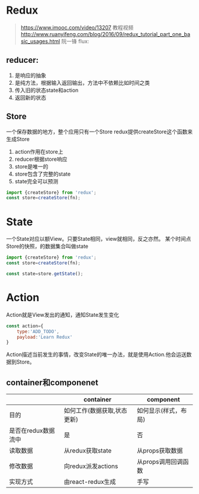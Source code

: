 # Redux 
> https://www.imooc.com/video/13207 教程视频
> http://www.ruanyifeng.com/blog/2016/09/redux_tutorial_part_one_basic_usages.html 阮一锋
flux:




## reducer:
1. 是响应的抽象
2. 是纯方法，根据输入返回输出，方法中不依赖比如时间之类
3. 传入旧的状态state和action
4. 返回新的状态

## Store

一个保存数据的地方，整个应用只有一个Store
redux提供createStore这个函数来生成Store

1. action作用在store上 
2. reducer根据store响应
3. store是唯一的
4. store包含了完整的state
5. state完全可以预测

```jsx
import {createStore} from 'redux';
const store=createStore(fn);
```
# State
一个State对应以额View。只要State相同，view就相同，反之亦然。 
某个时间点Store的快照，的数据集合叫做state

```jsx
import {createStore} from 'redux';
const store=createStore(fn);

const state=store.getState();
```

# Action
Action就是View发出的通知，通知State发生变化

```jsx
const action={
	type:'ADD_TODO',
    payload:'Learn Redux'
}
```
Action描述当前发生的事情，改变State的唯一办法，就是使用Action.他会运送数据到Store。
## container和componenet

||container|component|
|--|--|--|
|目的|如何工作(数据获取,状态更新)|如何显示(样式，布局)|
|是否在redux数据流中|是|否|
|读取数据|从redux获取state|从props获取数据|
|修改数据|向redux派发actions|从props调用回调函数|
|实现方式|由react-redux生成|手写|


